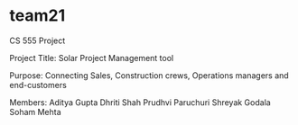 # team21

CS 555 Project

Project Title: Solar Project Management tool

Purpose: Connecting Sales, Construction crews, Operations managers and end-customers

Members:
Aditya Gupta
Dhriti Shah
Prudhvi Paruchuri
Shreyak Godala
Soham Mehta
